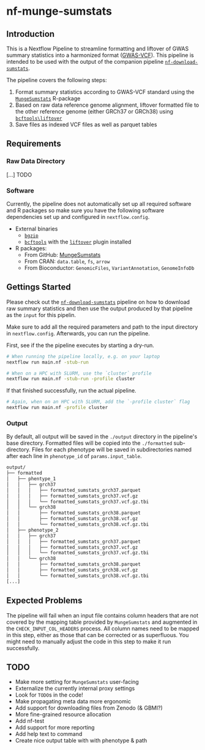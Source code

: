 # nf-munge-sumstats

## Introduction

This is a Nextflow Pipeline to streamline formatting and liftover of GWAS
summary statistics into a harmonized format
([GWAS-VCF](https://github.com/MRCIEU/gwas-vcf-specification)). This pipeline
is intended to be used with the output of the companion pipeline
[`nf-download-sumstats`](https://github.com/cfbeuchel/nf-download-sumstats).

The pipeline covers the following steps:

1. Format summary statistics according to GWAS-VCF standard using the
   [`MungeSumstats`](https://academic.oup.com/bioinformatics/article/37/23/4593/6380562)
   R-package
2. Based on raw data reference genome alignment, liftover formatted file to the
   other reference genome (either GRCh37 or GRCh38) using
   [`bcftools\liftover`](https://academic.oup.com/bioinformatics/article/40/2/btae038/7585532)
3. Save files as indexed VCF files as well as parquet tables


## Requirements

### Raw Data Directory 

[...] TODO

### Software

Currently, the pipeline does not automatically set up all required software and
R packages so make sure you have the following software dependencies set up and
configured in `nextflow.config`.

* External binaries
    * [`bgzip`](https://www.htslib.org/doc/bgzip.html)
    * [`bcftools`](https://samtools.github.io/bcftools/bcftools.html) with the [`liftover`](https://github.com/freeseek/score/?tab=readme-ov-file#liftover-vcfs) plugin installed
* R packages: 
    * From GitHub: [MungeSumstats](https://github.com/Al-Murphy/MungeSumstats)
    * From CRAN: `data.table`, `fs`, `arrow`
    * From Bioconductor: `GenomicFiles`, `VariantAnnotation`, `GenomeInfoDb`

## Gettings Started

Please check out the
[`nf-download-sumstats`](https://github.com/cfbeuchel/nf-download-sumstats)
pipeline on how to download raw summary statistics and then use the output
produced by that pipeline as the `input` for this pipelin.

Make sure to add all the required parameters and path to the input directory in
`nextflow.config`.  Afterwards, you can run the pipeline.

First, see if the the pipeline executes by starting a dry-run.

```bash
# When running the pipeline locally, e.g. on your laptop
nextflow run main.nf -stub-run 

# When on a HPC with SLURM, use the `cluster` profile
nextflow run main.nf -stub-run -profile cluster
```

If that finished successfully, run the actual pipeline.

```bash
# Again, when on an HPC with SLURM, add the `-profile cluster` flag
nextflow run main.nf -profile cluster
```

### Output

By default, all output will be saved in the `./output` directory in the
pipeline's base directory. Formatted files will be copied into the
`./formatted` sub-directory. Files for each phenotype will be saved in
subdirectories named after each line in `phenotype_id` of `params.input_table`.

```bash
output/
├── formatted
│   ├── phentype_1
│   │   ├── grch37
│   │   │   ├── formatted_sumstats_grch37.parquet
│   │   │   ├── formatted_sumstats_grch37.vcf.gz
│   │   │   └── formatted_sumstats_grch37.vcf.gz.tbi
│   │   └── grch38
│   │       ├── formatted_sumstats_grch38.parquet
│   │       ├── formatted_sumstats_grch38.vcf.gz
│   │       └── formatted_sumstats_grch38.vcf.gz.tbi
│   ├── phenotype_2
│   │   ├── grch37
│   │   │   ├── formatted_sumstats_grch37.parquet
│   │   │   ├── formatted_sumstats_grch37.vcf.gz
│   │   │   └── formatted_sumstats_grch37.vcf.gz.tbi
│   │   └── grch38
│   │       ├── formatted_sumstats_grch38.parquet
│   │       ├── formatted_sumstats_grch38.vcf.gz
│   │       └── formatted_sumstats_grch38.vcf.gz.tbi
[...]
```

## Expected Problems

The pipeline will fail when an input file contains column headers that are not
covered by the mapping table provided by `MungeSumstats` and augmented in the
`CHECK_INPUT_COL_HEADERS` process. All column names need to be mapped in this
step, either as those that can be corrected or as superfluous. You might need
to manually adjust the code in this step to make it run successfully.

##  TODO

* Make more setting for `MungeSumstats` user-facing
* Externalize the currently internal proxy settings
* Look for `TODO`s in the code!
* Make propagating meta data more ergonomic
* Add support for downloading files from Zenodo (& GBMI?)
* More fine-grained resource allocation
* Add nf-test
* Add support for more reporting
* Add help text to command
* Create nice output table with with phenotype & path
